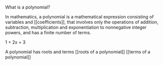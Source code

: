 What is a polynomial?

In mathematics, a polynomial is a mathematical expression consisting of variables and [[coefficients]], that involves only the operations of addition, subtraction, multiplication and exponentiation to nonnegative integer powers, and has a finite number of terms.

 1 + 2x = 3

A polynomial has roots and terms
[[roots of a polynomial]]
[[terms of a polynomial]]

